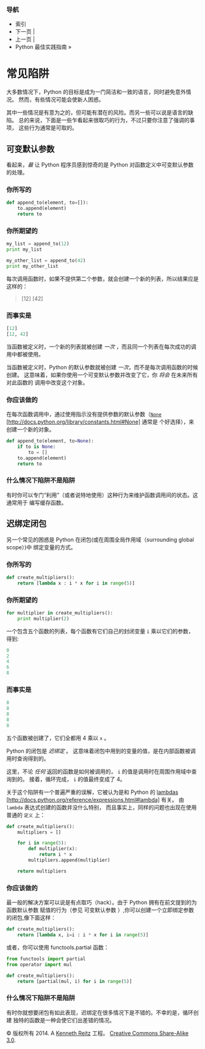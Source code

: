 ### 导航

*   索引
*   下一页 |
*   上一页 |
*   Python 最佳实践指南 »

# 常见陷阱

大多数情况下，Python 的目标是成为一门简洁和一致的语言，同时避免意外情况。 然而，有些情况可能会使新人困惑。

其中一些情况是有意为之的，但可能有潜在的风险。而另一些可以说是语言的缺陷。 总的来说，下面是一些乍看起来很取巧的行为，不过只要你注意了强调的事项， 这些行为通常是可取的。

 ## 可变默认参数

看起来，*最* 让 Python 程序员感到惊奇的是 Python 对函数定义中可变默认参数的处理。

### 你所写的

```py
def append_to(element, to=[]):
    to.append(element)
    return to 
```

### 你所期望的

```py
my_list = append_to(12)
print my_list

my_other_list = append_to(42)
print my_other_list 
```

每次调用函数时，如果不提供第二个参数，就会创建一个新的列表，所以结果应是这样的：

> [12] [42]

### 而事实是

```py
[12]
[12, 42] 
```

当函数被定义时，一个新的列表就被创建 *一次* ，而且同一个列表在每次成功的调用中都被使用。

当函数被定义时，Python 的默认参数就被创建 *一次*，而不是每次调用函数的时候创建。 这意味着，如果你使用一个可变默认参数并改变了它，你 *将会* 在未来所有对此函数的 调用中改变这个对象。

### 你应该做的

在每次函数调用中，通过使用指示没有提供参数的默认参数（[`None`](http://docs.python.org/library/constants.html#None "(在 Python v2.7)") [http://docs.python.org/library/constants.html#None] 通常是 个好选择），来创建一个新的对象。

```py
def append_to(element, to=None):
    if to is None:
        to = []
    to.append(element)
    return to 
```

### 什么情况下陷阱不是陷阱

有时你可以专门“利用”（或者说特地使用）这种行为来维护函数调用间的状态。这通常用于 编写缓存函数。 

## 迟绑定闭包

另一个常见的困惑是 Python 在闭包(或在周围全局作用域（surrounding global scope）)中 绑定变量的方式。

### 你所写的

```py
def create_multipliers():
    return [lambda x : i * x for i in range(5)] 
```

### 你所期望的

```py
for multiplier in create_multipliers():
    print multiplier(2) 
```

一个包含五个函数的列表，每个函数有它们自己的封闭变量 `i` 乘以它们的参数，得到:

```py
0
2
4
6
8 
```

### 而事实是

```py
8
8
8
8
8 
```

五个函数被创建了，它们全都用 4 乘以 `x` 。

Python 的闭包是 *迟绑定* 。 这意味着闭包中用到的变量的值，是在内部函数被调用时查询得到的。

这里，不论 *任何* 返回的函数是如何被调用的， `i` 的值是调用时在周围作用域中查询到的。 接着，循环完成， `i` 的值最终变成了 4。

关于这个陷阱有一个普遍严重的误解，它被认为是和 Python 的 [lambdas](http://docs.python.org/reference/expressions.html#lambda "(在 Python v2.7)") [http://docs.python.org/reference/expressions.html#lambda] 有关。 由 `lambda` 表达式创建的函数并没什么特别， 而且事实上，同样的问题也出现在使用普通的 `定义` 上：

```py
def create_multipliers():
    multipliers = []

    for i in range(5):
        def multiplier(x):
            return i * x
        multipliers.append(multiplier)

    return multipliers 
```

### 你应该做的

最一般的解决方案可以说是有点取巧（hack）。由于 Python 拥有在前文提到的为函数默认参数 赋值的行为（参见 可变默认参数 ）,你可以创建一个立即绑定参数的闭包,像下面这样：

```py
def create_multipliers():
    return [lambda x, i=i : i * x for i in range(5)] 
```

或者，你可以使用 functools.partial 函数：

```py
from functools import partial
from operator import mul

def create_multipliers():
    return [partial(mul, i) for i in range(5)] 
```

### 什么情况下陷阱不是陷阱

有时你就想要闭包有如此表现，迟绑定在很多情况下是不错的。不幸的是，循环创建 独特的函数是一种会使它们出差错的情况。

© 版权所有 2014\. A <a href="http://kennethreitz.com/pages/open-projects.html">Kenneth Reitz</a> 工程。 <a href="http://creativecommons.org/licenses/by-nc-sa/3.0/"> Creative Commons Share-Alike 3.0</a>.